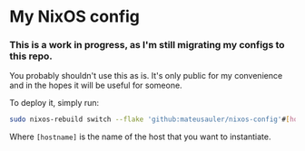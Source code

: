 # My NixOS config

### This is a work in progress, as I'm still migrating my configs to this repo.

You probably shouldn't use this as is. It's only public for my convenience and in the hopes it will be useful for someone.

To deploy it, simply run:

```bash
sudo nixos-rebuild switch --flake 'github:mateusauler/nixos-config'#[hostname]
```
Where `[hostname]` is the name of the host that you want to instantiate.
